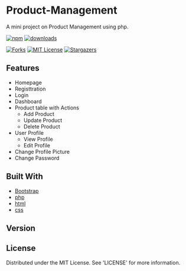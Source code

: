 # Product-Management
A mini project on Product Management using php. 

[![npm](https://img.shields.io/npm/v/npm-auto-version.svg?maxAge=2592000)](https://www.npmjs.com/package/npm-auto-version)
[![downloads](https://img.shields.io/npm/dt/npm-auto-version.svg?maxAge=2592000)](https://www.npmjs.com/package/npm-auto-version)

[![Forks][forks-shield]][forks-url]
[![MIT License][license-shield]][license-url]
[![Stargazers][stars-shield]][stars-url]

## Features
  * Homepage
  * Registtration
  * Login
  * Dashboard
  * Product table with Actions
    * Add Product
    * Update Product
    * Delete Product
  * User Profile
    * View Profile
    * Edit Profile
  * Change Profile Picture
  * Change Password

## Built With

* [Bootstrap](https://getbootstrap.com)
* [php](https://www.php.net/)
* [html](https://html.com/)
* [css](https://www.w3.org/Style/CSS/Overview.en.html)

## Version

 
## License

Distributed under the MIT License. See 'LICENSE' for more information.







<!-- MARKDOWN LINKS & IMAGES -->
<!-- https://www.markdownguide.org/basic-syntax/#reference-style-links -->
[forks-shield]: https://img.shields.io/github/forks/sahaavi/Product-Management.svg?style=flat-square
[forks-url]: https://github.com/sahaavi/Product-Management/network/members
[stars-shield]: https://img.shields.io/github/stars/sahaavi/Product-Management.svg?style=flat-square
[stars-url]: https://github.com/sahaavi/Product-Management/stargazers
[license-shield]: https://img.shields.io/github/license/sahaavi/Product-Management.svg?style=flat-square
[license-url]: https://github.com/sahaavi/Product-Management/blob/master/LICENSE
